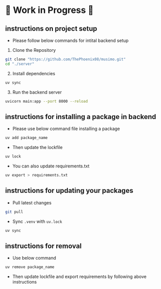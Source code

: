 # 🚧 Work in Progress 🚧

## instructions on project setup
- Please follow below commands for intital backend setup
1. Clone the Repository
```bash
git clone "https://github.com/ThePhoenix08/musimo.git"
cd "./server"
```

2. Install dependencies
```bash
uv sync
```

3. Run the backend server
```bash
uvicorn main:app --port 8000 --reload
```

## instructions for installing a package in backend
- Please use below command file installing a package
```bash
uv add package_name
```

- Then update the lockfile
```bash
uv lock
```

- You can also update requirements.txt
```bash
uv export > requirements.txt
```

## instructions for updating your packages
- Pull latest changes
```bash
git pull
```

- Sync `.venv` with `uv.lock`
```bash
uv sync
```

## instructions for removal
- Use below command
```bash
uv remove package_name
```
- Then update lockfile and export requirements by following above instructions